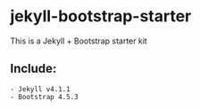 # jekyll-bootstrap-starter
 This is a Jekyll + Bootstrap starter kit
 
## Include:
	- Jekyll v4.1.1
	- Bootstrap 4.5.3
